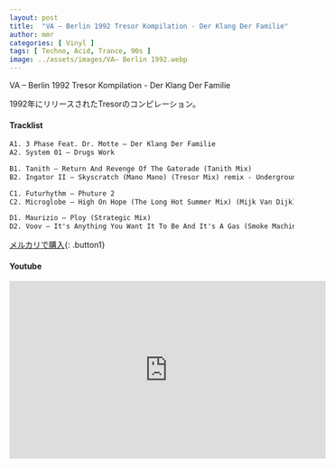 ```yaml
---
layout: post
title:  "VA – Berlin 1992 Tresor Kompilation - Der Klang Der Familie"
author: mmr
categories: [ Vinyl ]
tags: [ Techno, Acid, Trance, 90s ]
image: ../assets/images/VA– Berlin 1992.webp
---
```


VA – Berlin 1992 
Tresor Kompilation - Der Klang Der Familie

1992年にリリースされたTresorのコンピレーション。


#### Tracklist
```md
A1. 3 Phase Feat. Dr. Motte – Der Klang Der Familie
A2. System 01 – Drugs Work

B1. Tanith – Return And Revenge Of The Gatorade (Tanith Mix)
B2. Ingator II – Skyscratch (Mano Mano) (Tresor Mix) remix - Underground Resistance

C1. Futurhythm – Phuture 2
C2. Microglobe – High On Hope (The Long Hot Summer Mix) (Mijk Van Dijk)

D1. Maurizio – Ploy (Strategic Mix)
D2. Voov – It's Anything You Want It To Be And It's A Gas (Smoke Machine V2)
```

[メルカリで購入](https://jp.mercari.com/item/m20174423933?afid=6142608987){: .button1}

#### Youtube
<iframe width="560" height="315" src="https://www.youtube.com/embed/dJVkvx3qLMM?si=InjzeCdd_OUb-S3D" title="YouTube video player" frameborder="0" allow="accelerometer; autoplay; clipboard-write; encrypted-media; gyroscope; picture-in-picture; web-share" referrerpolicy="strict-origin-when-cross-origin" allowfullscreen></iframe>